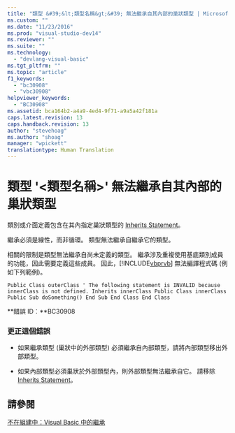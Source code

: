 ```yaml
---
title: "類型 &#39;&lt;類型名稱&gt;&#39; 無法繼承自其內部的巢狀類型 | Microsoft Docs"
ms.custom: ""
ms.date: "11/23/2016"
ms.prod: "visual-studio-dev14"
ms.reviewer: ""
ms.suite: ""
ms.technology: 
  - "devlang-visual-basic"
ms.tgt_pltfrm: ""
ms.topic: "article"
f1_keywords: 
  - "bc30908"
  - "vbc30908"
helpviewer_keywords: 
  - "BC30908"
ms.assetid: bca164b2-a4a9-4ed4-9f71-a9a5a42f181a
caps.latest.revision: 13
caps.handback.revision: 13
author: "stevehoag"
ms.author: "shoag"
manager: "wpickett"
translationtype: Human Translation
---
```

# 類型 &#39;&lt;類型名稱&gt;&#39; 無法繼承自其內部的巢狀類型
類別或介面定義包含在其內指定巢狀類型的 [Inherits Statement](../../visual-basic/language-reference/statements/inherits-statement.md)。  
  
 繼承必須是線性，而非循環。 類型無法繼承自繼承它的類型。  
  
 相關的限制是類型無法繼承自尚未定義的類型。 繼承涉及重複使用基底類別成員的功能，因此需要定義這些成員。 因此，[!INCLUDE[vbprvb](../../csharp/programming-guide/concepts/linq/includes/vbprvb_md.md)] 無法編譯程式碼 \(例如下列範例\)。  
  
```  
Public Class outerClass ' The following statement is INVALID because innerClass is not defined. Inherits innerClass Public Class innerClass Public Sub doSomething() End Sub End Class End Class  
```  
  
 **錯誤 ID︰**BC30908  
  
### 更正這個錯誤  
  
-   如果繼承類型 \(巢狀中的外部類型\) 必須繼承自內部類型，請將內部類型移出外部類型。  
  
-   如果內部類型必須巢狀於外部類型內，則外部類型無法繼承自它。 請移除 [Inherits Statement](../../visual-basic/language-reference/statements/inherits-statement.md)。  
  
## 請參閱  
 [不在組建中：Visual Basic 中的繼承](http://msdn.microsoft.com/zh-tw/e5e6e240-ed31-4657-820c-079b7c79313c)